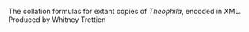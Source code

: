The collation formulas for extant copies of *Theophila*, encoded in XML. Produced by Whitney Trettien
